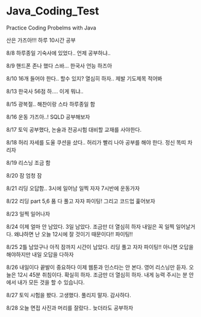 # Java_Coding_Test
Practice Coding Probelms with Java

산은 가즈아!!!
하루 10시간 공부

8/8 하루종일 기숙사에 있었다..
언제 공부하냐..

8/9 핸드폰 존나 했다 스바...
한국사 언능 하즈아

8/10 16개 들어야 한다..
할수 있지? 열심히 하자.. 제발
기도제목 적어봐

8/13 한국사 56점 하....
이게 뭐냐..

8/15 광복절.. 해찬이랑 스타 하루종일 함

8/16 운동 가즈아..! SQLD 공부해보자

8/17 토익 공부했다, 논술과 전공시험 대비할 교재를 사야한다.

8/18 허리 자세를 도울 쿠션을 샀다.. 허리가 빨리 나아 공부를 해야 한다.
정신 똑띠 차리자

8/19 리스닝 조금 함

8/20 잠 엄청 잠

8/21 리딩 오답함.. 3시에 일어남 일찍 자자 7시반에 운동가자

8/22 리딩 part 5,6 품 다 풀고 자자 파이팅! 그리고 코드업 훑어보자

8/23 일찍 일어나자

8/24 이제 얼마 안 남았다. 3일 남았다. 조금만 더 열심히 하자 내일은 꼭 일찍 일어날거다. 왜냐하면 난 오늘 12시에 잘 것이기 때문이다!! 파이팅!!

8/25 2틀 남았구나 아직 잠까지 시간이 남았다. 리딩 풀고 자자 파이팅!! 아니면 오답을 해야하지만 내일 오답을 다하자

8/26 내일이다 끝발이 중요하다 이제 웹툰과 인스타는 안 본다. 영어 리스닝만 듣자. 오늘은 12시 45분 취침이다. 확실히 하자. 조금만 더 열심히 하자. 내게 능력 주시는 분 안에서 내가 모든 것을 할 수 있습니다.

8/27 토익 시험을 봤다. 고생했다. 풀리지 말자. 감사하다.

8/28 오늘 면접 사진과 머리를 잘랐다.. 늦더라도 공부하자
